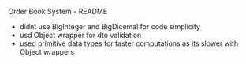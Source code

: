 Order Book System - README

- didnt use BigInteger and BigDicemal for code simplicity 
- usd Object wrapper for dto validation
- used primitive data types for faster computations as its slower with Object wrappers